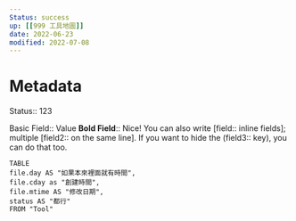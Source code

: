 ```yaml
---
Status: success
up: [[999 工具地圖]]
date: 2022-06-23
modified: 2022-07-08
---
```

# Metadata
Status:: 123

Basic Field:: Value
**Bold Field**:: Nice!
You can also write [field:: inline fields]; multiple [field2:: on the same line].
If you want to hide the (field3:: key), you can do that too.

```dataview
TABLE 
file.day AS "如果本來裡面就有時間", 
file.cday as "創建時間", 
file.mtime AS "修改日期", 
status AS "都行" 
FROM "Tool"
```
